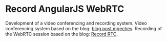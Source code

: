 Record AngularJS WebRTC
================

Development of a video conferencing and recording system.
Video conferencing system based on the blog: [blog post mgechev](http://blog.mgechev.com/2014/12/26/multi-user-video-conference-webrtc-angularjs-yeoman/).
Recording of the WebRTC session based on the blog: [ Record RTC](https://www.webrtc-experiment.com/RecordRTC/).